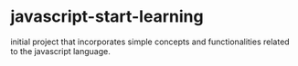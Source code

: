 # javascript-start-learning
initial project that incorporates simple concepts and functionalities related to the javascript language.
